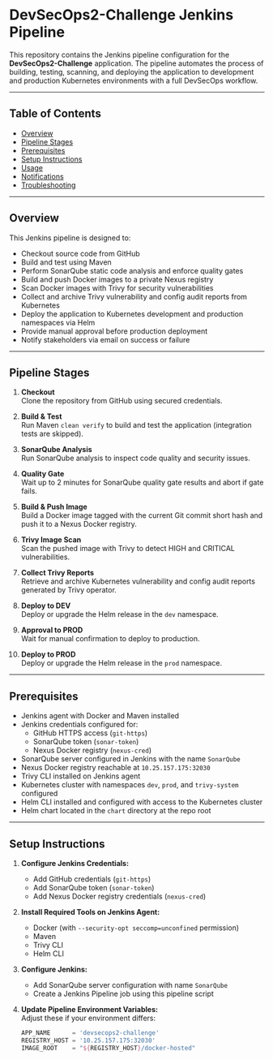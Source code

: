 # DevSecOps2-Challenge Jenkins Pipeline

This repository contains the Jenkins pipeline configuration for the **DevSecOps2-Challenge** application. The pipeline automates the process of building, testing, scanning, and deploying the application to development and production Kubernetes environments with a full DevSecOps workflow.

---

## Table of Contents

- [Overview](#overview)  
- [Pipeline Stages](#pipeline-stages)  
- [Prerequisites](#prerequisites)  
- [Setup Instructions](#setup-instructions)  
- [Usage](#usage)  
- [Notifications](#notifications)  
- [Troubleshooting](#troubleshooting)  

---

## Overview

This Jenkins pipeline is designed to:

- Checkout source code from GitHub  
- Build and test using Maven  
- Perform SonarQube static code analysis and enforce quality gates  
- Build and push Docker images to a private Nexus registry  
- Scan Docker images with Trivy for security vulnerabilities  
- Collect and archive Trivy vulnerability and config audit reports from Kubernetes  
- Deploy the application to Kubernetes development and production namespaces via Helm  
- Provide manual approval before production deployment  
- Notify stakeholders via email on success or failure  

---

## Pipeline Stages

1. **Checkout**  
   Clone the repository from GitHub using secured credentials.

2. **Build & Test**  
   Run Maven `clean verify` to build and test the application (integration tests are skipped).

3. **SonarQube Analysis**  
   Run SonarQube analysis to inspect code quality and security issues.

4. **Quality Gate**  
   Wait up to 2 minutes for SonarQube quality gate results and abort if gate fails.

5. **Build & Push Image**  
   Build a Docker image tagged with the current Git commit short hash and push it to a Nexus Docker registry.

6. **Trivy Image Scan**  
   Scan the pushed image with Trivy to detect HIGH and CRITICAL vulnerabilities.

7. **Collect Trivy Reports**  
   Retrieve and archive Kubernetes vulnerability and config audit reports generated by Trivy operator.

8. **Deploy to DEV**  
   Deploy or upgrade the Helm release in the `dev` namespace.

9. **Approval to PROD**  
   Wait for manual confirmation to deploy to production.

10. **Deploy to PROD**  
    Deploy or upgrade the Helm release in the `prod` namespace.

---

## Prerequisites

- Jenkins agent with Docker and Maven installed  
- Jenkins credentials configured for:  
  - GitHub HTTPS access (`git-https`)  
  - SonarQube token (`sonar-token`)  
  - Nexus Docker registry (`nexus-cred`)  
- SonarQube server configured in Jenkins with the name `SonarQube`  
- Nexus Docker registry reachable at `10.25.157.175:32030`  
- Trivy CLI installed on Jenkins agent  
- Kubernetes cluster with namespaces `dev`, `prod`, and `trivy-system` configured  
- Helm CLI installed and configured with access to the Kubernetes cluster  
- Helm chart located in the `chart` directory at the repo root

---

## Setup Instructions

1. **Configure Jenkins Credentials:**  
   - Add GitHub credentials (`git-https`)  
   - Add SonarQube token (`sonar-token`)  
   - Add Nexus Docker registry credentials (`nexus-cred`)  

2. **Install Required Tools on Jenkins Agent:**  
   - Docker (with `--security-opt seccomp=unconfined` permission)  
   - Maven  
   - Trivy CLI  
   - Helm CLI  

3. **Configure Jenkins:**  
   - Add SonarQube server configuration with name `SonarQube`  
   - Create a Jenkins Pipeline job using this pipeline script

4. **Update Pipeline Environment Variables:**  
   Adjust these if your environment differs:  
   ```groovy
   APP_NAME      = 'devsecops2-challenge'
   REGISTRY_HOST = '10.25.157.175:32030'
   IMAGE_ROOT    = "${REGISTRY_HOST}/docker-hosted"
